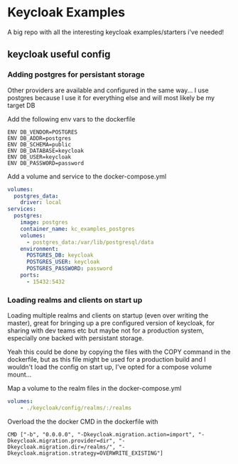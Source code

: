 # Keycloak Examples

A big repo with all the interesting keycloak examples/starters i've needed!

## keycloak useful config

### Adding postgres for persistant storage
Other providers are available and configured in the same way... I use postgres because I use it for everything else and will most likely be my target DB

Add the following env vars to the dockerfile
``` docker
ENV DB_VENDOR=POSTGRES
ENV DB_ADDR=postgres
ENV DB_SCHEMA=public
ENV DB_DATABASE=keycloak
ENV DB_USER=keycloak
ENV DB_PASSWORD=password
```

Add a volume and service to the docker-compose.yml
``` yaml
volumes:
  postgres_data:
    driver: local
services:
  postgres:
    image: postgres
    container_name: kc_examples_postgres
    volumes:
      - postgres_data:/var/lib/postgresql/data
    environment:
      POSTGRES_DB: keycloak
      POSTGRES_USER: keycloak
      POSTGRES_PASSWORD: password
    ports:
      - 15432:5432
```

### Loading realms and clients on start up
Loading multiple realms and clients on startup (even over writing the master), great for bringing up a pre configured version of keycloak, for sharing with dev teams etc but maybe not for a production system, especially one backed with persistant storage.

Yeah this could be done by copying the files with the COPY command in the dockerfile, but as this file might be used for a production build and I wouldn't load the config on start up, I've opted for a compose volume mount...

Map a volume to the realm files in the docker-compose.yml
``` yaml
volumes:
    - ./keycloak/config/realms/:/realms
```
Overload the the docker CMD in the dockerfile with
``` docker
CMD ["-b", "0.0.0.0", "-Dkeycloak.migration.action=import", "-Dkeycloak.migration.provider=dir", "-Dkeycloak.migration.dir=/realms/", "-Dkeycloak.migration.strategy=OVERWRITE_EXISTING"]
```